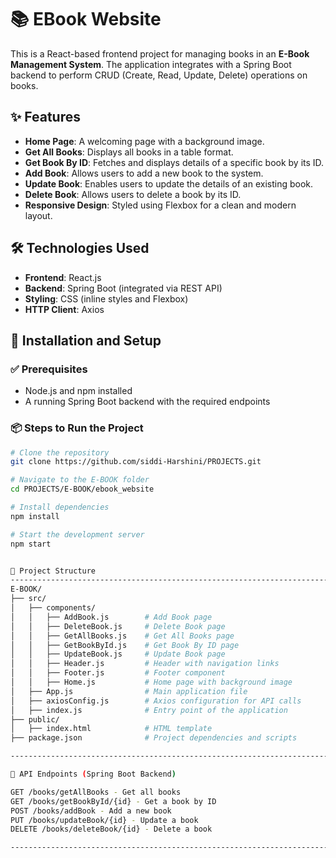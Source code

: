 # 📚 EBook Website

This is a React-based frontend project for managing books in an **E-Book Management System**. 
The application integrates with a Spring Boot backend to perform CRUD (Create, Read, Update, Delete) operations on books.



## ✨ Features

- **Home Page**: A welcoming page with a background image.
- **Get All Books**: Displays all books in a table format.
- **Get Book By ID**: Fetches and displays details of a specific book by its ID.
- **Add Book**: Allows users to add a new book to the system.
- **Update Book**: Enables users to update the details of an existing book.
- **Delete Book**: Allows users to delete a book by its ID.
- **Responsive Design**: Styled using Flexbox for a clean and modern layout.



## 🛠 Technologies Used

- **Frontend**: React.js
- **Backend**: Spring Boot (integrated via REST API)
- **Styling**: CSS (inline styles and Flexbox)
- **HTTP Client**: Axios



## 🚀 Installation and Setup

### ✅ Prerequisites
- Node.js and npm installed
- A running Spring Boot backend with the required endpoints

### 📦 Steps to Run the Project

```bash
# Clone the repository
git clone https://github.com/siddi-Harshini/PROJECTS.git

# Navigate to the E-BOOK folder
cd PROJECTS/E-BOOK/ebook_website

# Install dependencies
npm install

# Start the development server
npm start


📁 Project Structure
-----------------------------------------------------------------------------------------------
E-BOOK/
├── src/
│   ├── components/
│   │   ├── AddBook.js        # Add Book page
│   │   ├── DeleteBook.js     # Delete Book page
│   │   ├── GetAllBooks.js    # Get All Books page
│   │   ├── GetBookById.js    # Get Book By ID page
│   │   ├── UpdateBook.js     # Update Book page
│   │   ├── Header.js         # Header with navigation links
│   │   ├── Footer.js         # Footer component
│   │   ├── Home.js           # Home page with background image
│   ├── App.js                # Main application file
│   ├── axiosConfig.js        # Axios configuration for API calls
│   ├── index.js              # Entry point of the application
├── public/
│   ├── index.html            # HTML template
├── package.json              # Project dependencies and scripts

-------------------------------------------------------------------------------------------------

🔗 API Endpoints (Spring Boot Backend)

GET /books/getAllBooks - Get all books
GET /books/getBookById/{id} - Get a book by ID
POST /books/addBook - Add a new book
PUT /books/updateBook/{id} - Update a book
DELETE /books/deleteBook/{id} - Delete a book

--------------------------------------------------------------------------------------------------



